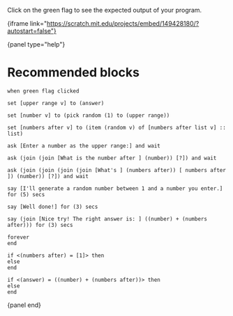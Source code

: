 Click on the green flag to see the expected output of your program.

{iframe link="https://scratch.mit.edu/projects/embed/149428180/?autostart=false"}

{panel type="help"}

# Recommended blocks

```scratch:split:random
when green flag clicked
```

```scratch:split:random
set [upper range v] to (answer)

set [number v] to (pick random (1) to (upper range))

set [numbers after v] to (item (random v) of [numbers after list v] :: list)
```

```scratch:split:random
ask [Enter a number as the upper range:] and wait

ask (join (join [What is the number after ] (number)) [?]) and wait

ask (join (join (join (join [What's ] (numbers after)) [ numbers after ]) (number)) [?]) and wait
```

```scratch:split:random
say [I'll generate a random number between 1 and a number you enter.] for (5) secs

say [Well done!] for (3) secs

say (join [Nice try! The right answer is: ] ((number) + (numbers after))) for (3) secs
```

```scratch:split:random
forever
end

if <(numbers after) = [1]> then
else
end

if <(answer) = ((number) + (numbers after))> then
else
end
```

{panel end}

